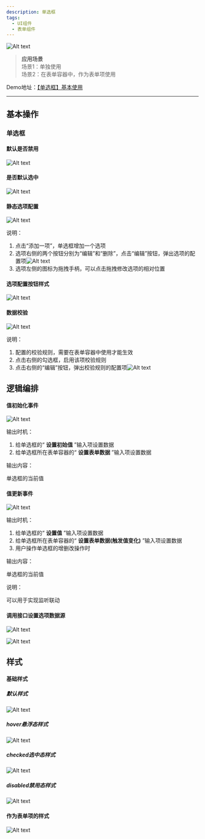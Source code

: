 ```yaml
---
description: 单选框
tags:
  - UI组件
  - 表单组件
---
```


![Alt text](img/image.png)

> **应用场景**\
场景1：单独使用\
场景2：在表单容器中，作为表单项使用

Demo地址：[【单选框】基本使用](https://my.mybricks.world/mybricks-pc-page/index.html?id=470776189657157)

----

## 基本操作
### 单选框
#### 默认是否禁用

![Alt text](img/image-1.png)
#### 是否默认选中

![Alt text](img/image-2.png)
#### 静态选项配置

![Alt text](img/image-3.png)

说明：

1.  点击“添加一项”，单选框增加一个选项
2.  选项右侧的两个按钮分别为“编辑”和“删除”，点击“编辑”按钮，弹出选项的配置项![Alt text](img/image-4.png)
3.  选项左侧的图标为拖拽手柄，可以点击拖拽修改选项的相对位置
#### 选项配置按钮样式

![Alt text](img/image-5.png)
#### 数据校验

![Alt text](img/image-6.png)

说明：

1.  配置的校验规则，需要在表单容器中使用才能生效
2.  点击右侧的勾选框，启用该项校验规则
3.  点击右侧的“编辑”按钮，弹出校验规则的配置项![Alt text](img/image-7.png)
## 逻辑编排
#### 值初始化事件

![Alt text](img/image-8.png)

输出时机：

1.  给单选框的“ **设置初始值** ”输入项设置数据
2.  给单选框所在表单容器的“ **设置表单数据** ”输入项设置数据

输出内容：

单选框的当前值
#### 值更新事件

![Alt text](img/image-9.png)

输出时机：

1.  给单选框的“ **设置值** ”输入项设置数据
2.  给单选框所在表单容器的“ **设置表单数据(触发值变化)** ”输入项设置数据
3.  用户操作单选框的增删改操作时

输出内容：

单选框的当前值

说明：

可以用于实现监听联动
#### 调用接口设置选项数据源

![Alt text](img/image-10.png)

![Alt text](img/image-11.png)
## 样式
#### 基础样式
##### 默认样式

![Alt text](img/image-12.png)
##### hover悬浮态样式

![Alt text](img/image-13.png)
##### checked选中态样式

![Alt text](img/image-14.png)
##### disabled禁用态样式

![Alt text](img/image-15.png)
#### 作为表单项的样式

![Alt text](img/image-16.png)